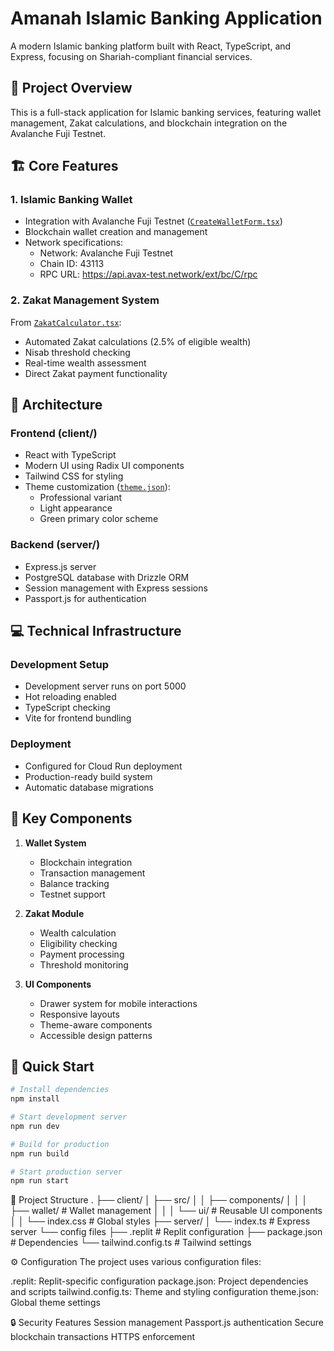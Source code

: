 # Amanah Islamic Banking Application

A modern Islamic banking platform built with React, TypeScript, and Express, focusing on Shariah-compliant financial services.

## 🎯 Project Overview

This is a full-stack application for Islamic banking services, featuring wallet management, Zakat calculations, and blockchain integration on the Avalanche Fuji Testnet.

## 🏗 Core Features

### 1. Islamic Banking Wallet
- Integration with Avalanche Fuji Testnet ([`CreateWalletForm.tsx`](rag://rag_source_5))
- Blockchain wallet creation and management
- Network specifications:
  - Network: Avalanche Fuji Testnet
  - Chain ID: 43113
  - RPC URL: https://api.avax-test.network/ext/bc/C/rpc

### 2. Zakat Management System
From [`ZakatCalculator.tsx`](rag://rag_source_6):
- Automated Zakat calculations (2.5% of eligible wealth)
- Nisab threshold checking
- Real-time wealth assessment
- Direct Zakat payment functionality

## 🏢 Architecture

### Frontend (client/)
- React with TypeScript
- Modern UI using Radix UI components
- Tailwind CSS for styling
- Theme customization ([`theme.json`](rag://rag_source_7)):
  - Professional variant
  - Light appearance
  - Green primary color scheme

### Backend (server/)
- Express.js server
- PostgreSQL database with Drizzle ORM
- Session management with Express sessions
- Passport.js for authentication

## 💻 Technical Infrastructure

### Development Setup
- Development server runs on port 5000
- Hot reloading enabled
- TypeScript checking
- Vite for frontend bundling

### Deployment
- Configured for Cloud Run deployment
- Production-ready build system
- Automatic database migrations

## 🔧 Key Components

1. **Wallet System**
   - Blockchain integration
   - Transaction management
   - Balance tracking
   - Testnet support

2. **Zakat Module**
   - Wealth calculation
   - Eligibility checking
   - Payment processing
   - Threshold monitoring

3. **UI Components**
   - Drawer system for mobile interactions
   - Responsive layouts
   - Theme-aware components
   - Accessible design patterns

## 🚀 Quick Start

```bash
# Install dependencies
npm install

# Start development server
npm run dev

# Build for production
npm run build

# Start production server
npm run start
```

📁 Project Structure
.
├── client/
│   ├── src/
│   │   ├── components/
│   │   │   ├── wallet/         # Wallet management
│   │   │   └── ui/            # Reusable UI components
│   │   └── index.css          # Global styles
├── server/
│   └── index.ts               # Express server
└── config files
    ├── .replit               # Replit configuration
    ├── package.json          # Dependencies
    └── tailwind.config.ts    # Tailwind settings

⚙️ Configuration
The project uses various configuration files:

.replit: Replit-specific configuration
package.json: Project dependencies and scripts
tailwind.config.ts: Theme and styling configuration
theme.json: Global theme settings

🔒 Security Features
Session management
Passport.js authentication
Secure blockchain transactions
HTTPS enforcement


